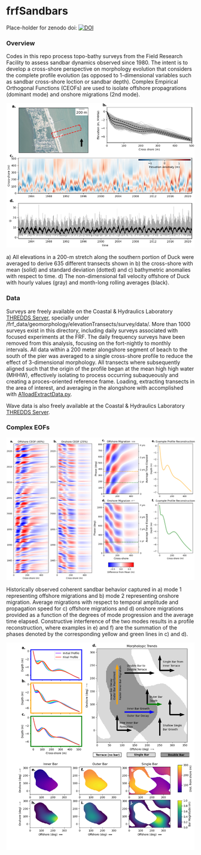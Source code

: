 # frfSandbars

Place-holder for zenodo doi: 
[![DOI](https://zenodo.org/badge/381731651.svg)](https://zenodo.org/badge/latestdoi/381731651)

### Overview

Codes in this repo process topo-bathy surveys from the Field Research Facility to assess sandbar dynamics observed since 1980.
The intent is to develop a cross-shore perspective on morphology evolution that considers the complete profile evolution (as opposed to 1-dimensional variables such as sandbar cross-shore loction or sandbar depth).
Complex Empirical Orthogonal Functions (CEOFs) are used to isolate offshore propagrations (dominant mode) and onshore migrations (2nd mode).




![image](https://github.com/anderdyl/frfSandbars/blob/master/figure1.png)

a) All elevations in a 200-m stretch along the southern portion of Duck were averaged to derive 635 different transects shown in b) the cross-shore with mean (solid) and standard deviation (dotted) and c) bathymetric anomalies with respect to time. d) The non-dimensional fall velocity offshore of Duck with hourly values (gray) and month-long rolling averages (black).

### Data

Surveys are freely available on the Coastal & Hydraulics Laboratory [THREDDS Server](https://chldata.erdc.dren.mil/), specially under /frf_data/geomorphology/elevationTransects/survey/data/. 
More than 1000 surveys exist in this directory, including daily surveys associated with focused experiments at the FRF. The daily frequency surveys have been removed from this analysis, focusing on the fort-nightly to monthly intervals.
All data within a 200 meter alongshore segment of beach to the south of the pier was averaged to a single cross-shore profile to reduce the effect of 3-dimensional morphology.
All transects where subsequently aligned such that the origin of the profile began at the mean high high water (MHHW), effectively isolating to process occurring subaqueously and creating a proces-oriented reference frame.
Loading, extracting transects in the area of interest, and averaging in the alongshore with accomplished with [A1loadExtractData.py](./A1loadExtractData.py).

Wave data is also freely available at the Coastal & Hydraulics Laboratory [THREDDS Server](https://chldata.erdc.dren.mil/).

### Complex EOFs

![image](https://github.com/anderdyl/frfSandbars/blob/master/figure2.png)

Historically observed coherent sandbar behavior captured in a) mode 1 representing offshore migrations and b) mode 2 representing onshore migration. Average migrations with respect to temporal amplitude and propagation speed for c) offshore migrations and d) onshore migrations provided as a function of the degrees of mode progression and the average time elapsed.
Constructive interference of the two modes results in a profile reconstruction, where examples in e) and f) are the summation of the phases denoted by the corresponding yellow and green lines in c) and d).


![image](https://github.com/anderdyl/frfSandbars/blob/master/figure3.png)
